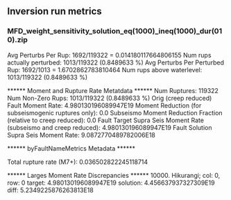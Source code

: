 ## Inversion run metrics

### MFD_weight_sensitivity_solution_eq(1000)_ineq(1000)_dur(010).zip


Avg Perturbs Per Rup: 1692/119322 = 0.014180117664806155
Num rups actually perturbed: 1013/119322 (0.8489633 %)
Avg Perturbs Per Perturbed Rup: 1692/1013 = 1.6702862783810464
Num rups above waterlevel: 1013/119322 (0.8489633 %)


****** Moment and Rupture Rate Metatdata ******
Num Ruptures: 119322
Num Non-Zero Rups: 1013/119322 (0.8489633 %)
Orig (creep reduced) Fault Moment Rate: 4.980130196089947E19
Moment Reduction (for subseismogenic ruptures only): 0.0
Subseismo Moment Reduction Fraction (relative to creep reduced): 0.0
Fault Target Supra Seis Moment Rate (subseismo and creep reduced): 4.980130196089947E19
Fault Solution Supra Seis Moment Rate: 9.0872770489782006E18


****** byFaultNameMetrics Metadata ******

Total rupture rate (M7+): 0.036502822245118714


****** Larges Moment Rate Discrepancies ******
10000. Hikurangi; col: 0, row: 0	target: 4.980130196089947E19	solution: 4.456637937327309E19	diff: 5.2349225876263813E18
